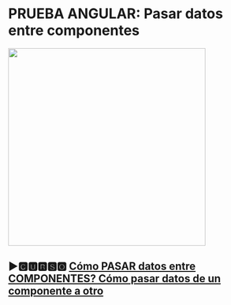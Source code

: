 # PRUEBA ANGULAR: Pasar datos entre componentes

<img height="400" src="https://github.com/arturoluona/pasar-datos-componentes/blob/main/src/assets/pasar-datos-componentes.png">

## ▶🅲🆄🆁🆂🅾 [Cómo PASAR datos entre COMPONENTES? Cómo pasar datos de un componente a otro](https://github.com/angular/angular-cli)

